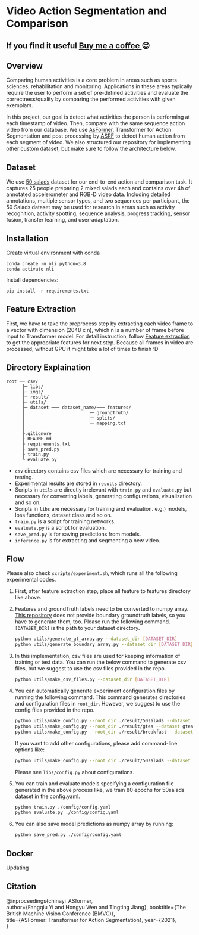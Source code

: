 # Video Action Segmentation and Comparison

## If you find it useful [Buy me a coffee ](https://baolocpham.github.io/ThapSangAnhSuoiAmEm/) :blush:


## Overview

Comparing human activities is a core problem in areas such as sports sciences, rehabilitation and monitoring. Applications in these areas typically require the user to perform a set of pre-defined activities and evaluate the correctness/quality by comparing the performed activities with given exemplars. 

In this project, our goal is detect what activities the person is performing at each timestamp of video. Then, compare with the same sequence action video from our database. We use [AsFormer](https://github.com/ChinaYi/ASFormer), Transformer for Action Segmentation and post processing by [ASRF](https://github.com/ChinaYi/asrf_with_asformer) to detect human action from each segment of video. We also structured our repository for implementing other custom dataset, but make sure to follow the architecture below.

## Dataset

We use <a href="https://cvip.computing.dundee.ac.uk/datasets/foodpreparation/50salads/">50 salads</a> dataset for our end-to-end action and comparison task. It captures 25 people preparing 2 mixed salads each and contains over 4h of annotated accelerometer and RGB-D video data. Including detailed annotations, multiple sensor types, and two sequences per participant, the 50 Salads dataset may be used for research in areas such as activity recognition, activity spotting, sequence analysis, progress tracking, sensor fusion, transfer learning, and user-adaptation.

## Installation

Create virtual environment with conda
```
conda create -n nli python=3.8
conda activate nli
```
Install dependencies:
```
pip install -r requirements.txt
```

## Feature Extraction

First, we have to take the preprocess step by extracting each video frame to a vector with dimension (2048 x n), which n is a number of frame before input to Transformer model. For detail instruction, follow [Feature extraction](feature_extraction/README.md) to get the appropriate features for next step. Because all frames in video are processed, without GPU it might take a lot of times to finish :D


## Directory Explaination

```directory structure
root ── csv/
      ├─ libs/
      ├─ imgs/
      ├─ result/
      ├─ utils/
      ├─ dataset ─── dataset_name/─── features/
      │                        ├─ groundTruth/
      │                        ├─ splits/
      │                        └─ mapping.txt
      │  
      ├.gitignore
      ├ README.md
      ├ requirements.txt
      ├ save_pred.py
      ├ train.py
      └ evaluate.py
```

* `csv` directory contains csv files which are necessary for training and testing.
* Experimental results are stored in `results` directory.
* Scripts in `utils` are directly irrelevant with `train.py` and `evaluate.py` but necessary for converting labels, generating configurations, visualization and so on.
* Scripts in `libs` are necessary for training and evaluation. e.g.) models, loss functions, dataset class and so on.
* `train.py` is a script for training networks.
* `evaluate.py` is a script for evaluation.
* `save_pred.py` is for saving predictions from models.
* `inference.py` is for extracting and segmenting a new video.

## Flow

Please also check `scripts/experiment.sh`, which runs all the following experimental codes.

1. First, after feature extraction step, place all feature to features directory like above.

1. Features and groundTruth labels need to be converted to numpy array. [This repository](https://github.com/yabufarha/ms-tcn) does not provide boundary groundtruth labels, so you have to generate them, too.
Please run the following command. `[DATASET_DIR]` is the path to your dataset directory.

    ```bash
    python utils/generate_gt_array.py --dataset_dir [DATASET_DIR]
    python utils/generate_boundary_array.py --dataset_dir [DATASET_DIR]
    ```

1. In this implementation, csv files are used for keeping information  of training or test data. You can run the below command to generate csv files, but we suggest to use the csv files provided in the repo. 

    ```bash
    python utils/make_csv_files.py --dataset_dir [DATASET_DIR]
    ```

1. You can automatically generate experiment configuration files by running the following command. This command generates directories and configuration files in `root_dir`. However, we suggest to use the config files provided in the repo.

    ```bash
    python utils/make_config.py --root_dir ./result/50salads --dataset 50salads --split 1 2 3 4 5
    python utils/make_config.py --root_dir ./result/gtea --dataset gtea --split 1 2 3 4
    python utils/make_config.py --root_dir ./result/breakfast --dataset breakfast --split 1 2 3 4
    ```

    If you want to add other configurations, please add command-line options like:

    ```bash
    python utils/make_config.py --root_dir ./result/50salads --dataset 50salads --split 1 2 3 4 5 --learning_rate 0.1 0.01 0.001 0.0001
    ```

    Please see `libs/config.py` about configurations.

1. You can train and evaluate models specifying a configuration file generated in the above process like, we train 80 epochs for 50salads dataset in the config.yaml.

    ```bash
    python train.py ./config/config.yaml
    python evaluate.py ./config/config.yaml
    ```

1. You can also save model predictions as numpy array by running:

    ```bash
    python save_pred.py ./config/config.yaml
    ```

## Docker

Updating
## Citation

@inproceedings{chinayi_ASformer,  
	author={Fangqiu Yi and Hongyu Wen and Tingting Jiang}, 
	booktitle={The British Machine Vision Conference (BMVC)},   
	title={ASFormer: Transformer for Action Segmentation},
	year={2021},  
}
